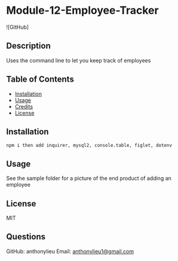 # Module-12-Employee-Tracker

![GitHub]

## Description

Uses the command line to let you keep track of employees

## Table of Contents

- [Installation](#installation)
- [Usage](#usage)
- [Credits](#credits)
- [License](#license)

## Installation

```
npm i then add inquirer, mysql2, console.table, figlet, dotenv
```

## Usage

See the sample folder for a picture of the end product of adding an employee

## License

MIT

## Questions

GitHub: anthonylieu
Email: anthonylieu1@gmail.com